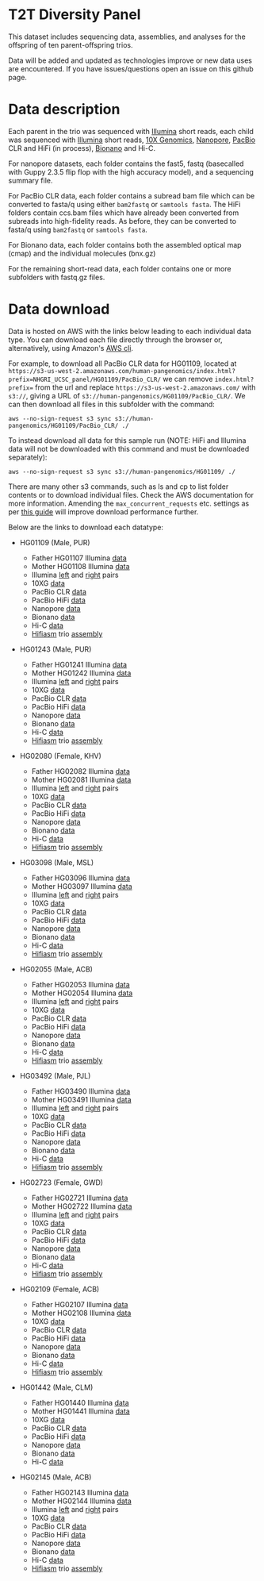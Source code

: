 # T2T Diversity Panel

This dataset includes sequencing data, assemblies, and analyses for the offspring of ten parent-offspring trios. 

Data will be added and updated as technologies improve or new data uses are encountered. If you have issues/questions open an issue on this github page.

# Data description

Each parent in the trio was sequenced with <a href="https://www.illumina.com">Illumina</a> short reads, each child was sequenced with <a href="https://www.illumina.com">Illumina</a> short reads, <a href="https://www.10xgenomics.com">10X Genomics</a>, <a href="https://nanoporetech.com">Nanopore</a>, <a href="http://www.pacb.com">PacBio</a> CLR and HiFi (in process), <a href="https://bionanogenomics.com">Bionano</a> and Hi-C.

For nanopore datasets, each folder contains the fast5, fastq (basecalled with Guppy 2.3.5 flip flop with the high accuracy model), and a sequencing summary file.

For PacBio CLR data, each folder contains a subread bam file which can be converted to fasta/q using either ``bam2fastq`` or ``samtools fasta``. The HiFi folders contain ccs.bam files which have already been converted from subreads into high-fidelity reads. As before, they can be converted to fasta/q using `bam2fastq` or ``samtools fasta``.

For Bionano data, each folder contains both the assembled optical map (cmap) and the individual molecules (bnx.gz)

For the remaining short-read data, each folder contains one or more subfolders with fastq.gz files.

# Data download

Data is hosted on AWS with the links below leading to each individual data type. You can download each file directly through the browser or, alternatively, using Amazon's <a href="https://aws.amazon.com/cli/">AWS cli</a>.

For example, to download all PacBio CLR data for HG01109, located at ``https://s3-us-west-2.amazonaws.com/human-pangenomics/index.html?prefix=NHGRI_UCSC_panel/HG01109/PacBio_CLR/`` we can remove ``index.html?prefix=`` from the url and replace ``https://s3-us-west-2.amazonaws.com/`` with ``s3://``, giving a URL of ``s3://human-pangenomics/HG01109/PacBio_CLR/``. We can then download all files in this subfolder with the command:
```
aws --no-sign-request s3 sync s3://human-pangenomics/HG01109/PacBio_CLR/ ./
```
To instead download all data for this sample run (NOTE: HiFi and Illumina data will not be downloaded with this command and must be downloaded separately):
```
aws --no-sign-request s3 sync s3://human-pangenomics/HG01109/ ./
```

There are many other s3 commands, such as ls and cp to list folder contents or to download individual files. Check the AWS documentation for more information. Amending the `max_concurrent_requests` etc. settings as per <a href="https://docs.aws.amazon.com/cli/latest/topic/s3-config.html">this guide</a> will improve download performance further.

Below are the links to download each datatype:

* HG01109 (Male, PUR)
   - Father HG01107 Illumina <a href="https://s3-us-west-2.amazonaws.com/human-pangenomics/index.html?prefix=NHGRI_UCSC_panel/HG01107/illumina/">data</a>
   - Mother HG01108 Illumina <a href="https://s3-us-west-2.amazonaws.com/human-pangenomics/index.html?prefix=NHGRI_UCSC_panel/HG01108/illumina/">data</a>
   - Illumina <a href="http://ftp.sra.ebi.ac.uk/vol1/fastq/ERR398/002/ERR3988842/ERR3988842_1.fastq.gz">left</a> and <a href="http://ftp.sra.ebi.ac.uk/vol1/fastq/ERR398/002/ERR3988842/ERR3988842_2.fastq.gz">right</a> pairs
   - 10XG <a href="https://s3-us-west-2.amazonaws.com/human-pangenomics/index.html?prefix=NHGRI_UCSC_panel/HG01109/10X/">data</a>
   - PacBio CLR <a href="https://s3-us-west-2.amazonaws.com/human-pangenomics/index.html?prefix=NHGRI_UCSC_panel/HG01109/PacBio_CLR/">data</a>
   - PacBio HiFi <a href="https://s3-us-west-2.amazonaws.com/human-pangenomics/index.html?prefix=submissions/8fa7bde9-be6f-4160-97a9-b639a8962c66--WUSTL_OTHER_HiFi/HG01109/PacBio_HiFi/">data</a>
   - Nanopore <a href="https://s3-us-west-2.amazonaws.com/human-pangenomics/index.html?prefix=NHGRI_UCSC_panel/HG01109/nanopore/">data</a>
   - Bionano <a href="https://s3-us-west-2.amazonaws.com/human-pangenomics/index.html?prefix=NHGRI_UCSC_panel/HG01109/BioNano/">data</a>
   - Hi-C <a href="https://s3-us-west-2.amazonaws.com/human-pangenomics/index.html?prefix=NHGRI_UCSC_panel/HG01109/hic/">data</a>
   - <a href="https://github.com/chhylp123/hifiasm">Hifiasm</a> trio <a href="https://s3-us-west-2.amazonaws.com/human-pangenomics/index.html?prefix=working/HPRC_PLUS/HG01109/assemblies/year1_freeze_assembly_v2/">assembly</a>

* HG01243 (Male, PUR)
   - Father HG01241 Illumina <a href="https://s3-us-west-2.amazonaws.com/human-pangenomics/index.html?prefix=NHGRI_UCSC_panel/HG01241/illumina/">data</a>
   - Mother HG01242 Illumina <a href="https://s3-us-west-2.amazonaws.com/human-pangenomics/index.html?prefix=NHGRI_UCSC_panel/HG01242/illumina/">data</a>
   - Illumina <a href="http://ftp.sra.ebi.ac.uk/vol1/fastq/ERR398/008/ERR3988858/ERR3988858_1.fastq.gz">left</a> and <a href="http://ftp.sra.ebi.ac.uk/vol1/fastq/ERR398/008/ERR3988858/ERR3988858_2.fastq.gz">right</a> pairs
   - 10XG <a href="https://s3-us-west-2.amazonaws.com/human-pangenomics/index.html?prefix=NHGRI_UCSC_panel/HG01243/10X/">data</a>
   - PacBio CLR <a href="https://s3-us-west-2.amazonaws.com/human-pangenomics/index.html?prefix=NHGRI_UCSC_panel/HG01243/PacBio_CLR/">data</a>
   - PacBio HiFi <a href="https://s3-us-west-2.amazonaws.com/human-pangenomics/index.html?prefix=submissions/8fa7bde9-be6f-4160-97a9-b639a8962c66--WUSTL_OTHER_HiFi/HG01243/PacBio_HiFi/">data</a>
   - Nanopore <a href="https://s3-us-west-2.amazonaws.com/human-pangenomics/index.html?prefix=NHGRI_UCSC_panel/HG01243/nanopore/">data</a>
   - Bionano <a href="https://s3-us-west-2.amazonaws.com/human-pangenomics/index.html?prefix=NHGRI_UCSC_panel/HG01243/BioNano/">data</a>
   - Hi-C <a href="https://s3-us-west-2.amazonaws.com/human-pangenomics/index.html?prefix=NHGRI_UCSC_panel/HG01243/hic/">data</a>
   - <a href="https://github.com/chhylp123/hifiasm">Hifiasm</a> trio <a href="https://s3-us-west-2.amazonaws.com/human-pangenomics/index.html?prefix=working/HPRC_PLUS/HG01243/assemblies/year1_freeze_assembly_v2/">assembly</a>

* HG02080 (Female, KHV)
   - Father HG02082 Illumina <a href="https://s3-us-west-2.amazonaws.com/human-pangenomics/index.html?prefix=NHGRI_UCSC_panel/HG02082/illumina/">data</a>
   - Mother HG02081 Illumina <a href="https://s3-us-west-2.amazonaws.com/human-pangenomics/index.html?prefix=NHGRI_UCSC_panel/HG02081/illumina/">data</a>
   - Illumina <a href="http://ftp.sra.ebi.ac.uk/vol1/fastq/ERR398/006/ERR3988986/ERR3988986_1.fastq.gz">left</a> and <a href="http://ftp.sra.ebi.ac.uk/vol1/fastq/ERR398/006/ERR3988986/ERR3988986_2.fastq.gz">right</a> pairs
   - 10XG <a href="https://s3-us-west-2.amazonaws.com/human-pangenomics/index.html?prefix=NHGRI_UCSC_panel/HG02080/10X/">data</a>
   - PacBio CLR <a href="https://s3-us-west-2.amazonaws.com/human-pangenomics/index.html?prefix=NHGRI_UCSC_panel/HG02080/PacBio_CLR/">data</a>
   - PacBio HiFi <a href="https://s3-us-west-2.amazonaws.com/human-pangenomics/index.html?prefix=submissions/8fa7bde9-be6f-4160-97a9-b639a8962c66--WUSTL_OTHER_HiFi/HG02080/PacBio_HiFi/">data</a>
   - Nanopore <a href="https://s3-us-west-2.amazonaws.com/human-pangenomics/index.html?prefix=NHGRI_UCSC_panel/HG02080/nanopore/">data</a>
   - Bionano <a href="https://s3-us-west-2.amazonaws.com/human-pangenomics/index.html?prefix=NHGRI_UCSC_panel/HG02080/BioNano/">data</a>
   - Hi-C <a href="https://s3-us-west-2.amazonaws.com/human-pangenomics/index.html?prefix=NHGRI_UCSC_panel/HG02080/hic/">data</a>
   - <a href="https://github.com/chhylp123/hifiasm">Hifiasm</a> trio <a href="https://s3-us-west-2.amazonaws.com/human-pangenomics/index.html?prefix=working/HPRC_PLUS/HG02080/assemblies/year1_freeze_assembly_v2/">assembly</a>

* HG03098 (Male, MSL)
   - Father HG03096 Illumina <a href="https://s3-us-west-2.amazonaws.com/human-pangenomics/index.html?prefix=NHGRI_UCSC_panel/HG03096/illumina/">data</a>
   - Mother HG03097 Illumina <a href="https://s3-us-west-2.amazonaws.com/human-pangenomics/index.html?prefix=NHGRI_UCSC_panel/HG03097/illumina/">data</a>
   - Illumina <a href="http://ftp.sra.ebi.ac.uk/vol1/fastq/ERR398/009/ERR3989119/ERR3989119_1.fastq.gz">left</a> and <a href="http://ftp.sra.ebi.ac.uk/vol1/fastq/ERR398/009/ERR3989119/ERR3989119_2.fastq.gz">right</a> pairs
   - 10XG <a href="https://s3-us-west-2.amazonaws.com/human-pangenomics/index.html?prefix=NHGRI_UCSC_panel/HG03098/10X/">data</a>
   - PacBio CLR <a href="https://s3-us-west-2.amazonaws.com/human-pangenomics/index.html?prefix=NHGRI_UCSC_panel/HG03098/PacBio_CLR/">data</a>
   - PacBio HiFi <a href="https://s3-us-west-2.amazonaws.com/human-pangenomics/index.html?prefix=submissions/8fa7bde9-be6f-4160-97a9-b639a8962c66--WUSTL_OTHER_HiFi/HG03098/PacBio_HiFi/">data</a>
   - Nanopore <a href="https://s3-us-west-2.amazonaws.com/human-pangenomics/index.html?prefix=NHGRI_UCSC_panel/HG03098/nanopore/">data</a>
   - Bionano <a href="https://s3-us-west-2.amazonaws.com/human-pangenomics/index.html?prefix=NHGRI_UCSC_panel/HG03098/BioNano/">data</a>
   - Hi-C <a href="https://s3-us-west-2.amazonaws.com/human-pangenomics/index.html?prefix=NHGRI_UCSC_panel/HG03098/hic/">data</a>
   - <a href="https://github.com/chhylp123/hifiasm">Hifiasm</a> trio <a href="https://s3-us-west-2.amazonaws.com/human-pangenomics/index.html?prefix=working/HPRC_PLUS/HG03098/assemblies/year1_freeze_assembly_v2/">assembly</a>

* HG02055 (Male, ACB)
   - Father HG02053 Illumina <a href="https://s3-us-west-2.amazonaws.com/human-pangenomics/index.html?prefix=NHGRI_UCSC_panel/HG02053/illumina/">data</a>
   - Mother HG02054 Illumina <a href="https://s3-us-west-2.amazonaws.com/human-pangenomics/index.html?prefix=NHGRI_UCSC_panel/HG02054/illumina/">data</a>
   - Illumina <a href="http://ftp.sra.ebi.ac.uk/vol1/fastq/ERR398/009/ERR3988979/ERR3988979_1.fastq.gz">left</a> and <a href="http://ftp.sra.ebi.ac.uk/vol1/fastq/ERR398/009/ERR3988979/ERR3988979_2.fastq.gz">right</a> pairs
   - 10XG <a href="https://s3-us-west-2.amazonaws.com/human-pangenomics/index.html?prefix=NHGRI_UCSC_panel/HG02055/10X/">data</a>
   - PacBio CLR <a href="https://s3-us-west-2.amazonaws.com/human-pangenomics/index.html?prefix=NHGRI_UCSC_panel/HG02055/PacBio_CLR/">data</a>
   - PacBio HiFi <a href="https://s3-us-west-2.amazonaws.com/human-pangenomics/index.html?prefix=submissions/8fa7bde9-be6f-4160-97a9-b639a8962c66--WUSTL_OTHER_HiFi/HG02055/PacBio_HiFi/">data</a>   
   - Nanopore <a href="https://s3-us-west-2.amazonaws.com/human-pangenomics/index.html?prefix=NHGRI_UCSC_panel/HG02055/nanopore/">data</a>
   - Bionano <a href="https://s3-us-west-2.amazonaws.com/human-pangenomics/index.html?prefix=NHGRI_UCSC_panel/HG02055/BioNano/">data</a>
   - Hi-C <a href="https://s3-us-west-2.amazonaws.com/human-pangenomics/index.html?prefix=NHGRI_UCSC_panel/HG02055/hic/">data</a>
   - <a href="https://github.com/chhylp123/hifiasm">Hifiasm</a> trio <a href="https://s3-us-west-2.amazonaws.com/human-pangenomics/index.html?prefix=working/HPRC_PLUS/HG02055/assemblies/year1_freeze_assembly_v2/">assembly</a>

* HG03492 (Male, PJL)
   - Father HG03490 Illumina <a href="https://s3-us-west-2.amazonaws.com/human-pangenomics/index.html?prefix=NHGRI_UCSC_panel/HG03490/illumina/">data</a>
   - Mother HG03491 Illumina <a href="https://s3-us-west-2.amazonaws.com/human-pangenomics/index.html?prefix=NHGRI_UCSC_panel/HG03491/illumina/">data</a>
   - Illumina <a href="http://ftp.sra.ebi.ac.uk/vol1/fastq/ERR398/003/ERR3989173/ERR3989173_1.fastq.gz">left</a> and <a href="http://ftp.sra.ebi.ac.uk/vol1/fastq/ERR398/003/ERR3989173/ERR3989173_2.fastq.gz">right</a> pairs
   - 10XG <a href="https://s3-us-west-2.amazonaws.com/human-pangenomics/index.html?prefix=NHGRI_UCSC_panel/HG03492/10X/">data</a>
   - PacBio CLR <a href="https://s3-us-west-2.amazonaws.com/human-pangenomics/index.html?prefix=NHGRI_UCSC_panel/HG03492/PacBio_CLR/">data</a>
   - PacBio HiFi <a href="https://s3-us-west-2.amazonaws.com/human-pangenomics/index.html?prefix=submissions/8fa7bde9-be6f-4160-97a9-b639a8962c66--WUSTL_OTHER_HiFi/HG03492/PacBio_HiFi/">data</a>
   - Nanopore <a href="https://s3-us-west-2.amazonaws.com/human-pangenomics/index.html?prefix=NHGRI_UCSC_panel/HG03492/nanopore/">data</a>
   - Bionano <a href="https://s3-us-west-2.amazonaws.com/human-pangenomics/index.html?prefix=NHGRI_UCSC_panel/HG03492/BioNano/">data</a>
   - Hi-C <a href="https://s3-us-west-2.amazonaws.com/human-pangenomics/index.html?prefix=NHGRI_UCSC_panel/HG03492/hic/">data</a>
   - <a href="https://github.com/chhylp123/hifiasm">Hifiasm</a> trio <a href="https://s3-us-west-2.amazonaws.com/human-pangenomics/index.html?prefix=working/HPRC_PLUS/HG03492/assemblies/year1_freeze_assembly_v2/">assembly</a>

* HG02723 (Female, GWD)
   - Father HG02721 Illumina <a href="https://s3-us-west-2.amazonaws.com/human-pangenomics/index.html?prefix=NHGRI_UCSC_panel/HG02721/illumina/">data</a>
   - Mother HG02722 Illumina <a href="https://s3-us-west-2.amazonaws.com/human-pangenomics/index.html?prefix=NHGRI_UCSC_panel/HG02722/illumina/">data</a>
   - Illumina <a href="http://ftp.sra.ebi.ac.uk/vol1/fastq/ERR398/000/ERR3989060/ERR3989060_1.fastq.gz">left</a> and <a href="http://ftp.sra.ebi.ac.uk/vol1/fastq/ERR398/000/ERR3989060/ERR3989060_2.fastq.gz">right</a> pairs
   - 10XG <a href="https://s3-us-west-2.amazonaws.com/human-pangenomics/index.html?prefix=NHGRI_UCSC_panel/HG02723/10X/">data</a>
   - PacBio CLR <a href="https://s3-us-west-2.amazonaws.com/human-pangenomics/index.html?prefix=NHGRI_UCSC_panel/HG02723/PacBio_CLR/">data</a>
   - PacBio HiFi <a href="https://s3-us-west-2.amazonaws.com/human-pangenomics/index.html?prefix=submissions/8fa7bde9-be6f-4160-97a9-b639a8962c66--WUSTL_OTHER_HiFi/HG02723/PacBio_HiFi/">data</a>
   - Nanopore <a href="https://s3-us-west-2.amazonaws.com/human-pangenomics/index.html?prefix=NHGRI_UCSC_panel/HG02723/nanopore/">data</a>
   - Bionano <a href="https://s3-us-west-2.amazonaws.com/human-pangenomics/index.html?prefix=NHGRI_UCSC_panel/HG02723/BioNano/">data</a>
   - Hi-C <a href="https://s3-us-west-2.amazonaws.com/human-pangenomics/index.html?prefix=NHGRI_UCSC_panel/HG02723/hic/">data</a>
   - <a href="https://github.com/chhylp123/hifiasm">Hifiasm</a> trio <a href="https://s3-us-west-2.amazonaws.com/human-pangenomics/index.html?prefix=working/HPRC_PLUS/HG02723/assemblies/year1_freeze_assembly_v2/">assembly</a>

* HG02109 (Female, ACB)
   - Father HG02107 Illumina <a href="https://s3-us-west-2.amazonaws.com/human-pangenomics/index.html?prefix=NHGRI_UCSC_panel/HG02107/illumina/">data</a>
   - Mother HG02108 Illumina <a href="https://s3-us-west-2.amazonaws.com/human-pangenomics/index.html?prefix=NHGRI_UCSC_panel/HG02108/illumina/">data</a>
   - 10XG <a href="https://s3-us-west-2.amazonaws.com/human-pangenomics/index.html?prefix=NHGRI_UCSC_panel/HG02109/10X/">data</a>
   - PacBio CLR <a href="https://s3-us-west-2.amazonaws.com/human-pangenomics/index.html?prefix=NHGRI_UCSC_panel/HG02109/PacBio_CLR/">data</a>
   - PacBio HiFi <a href="https://s3-us-west-2.amazonaws.com/human-pangenomics/index.html?prefix=submissions/8fa7bde9-be6f-4160-97a9-b639a8962c66--WUSTL_OTHER_HiFi/HG02109/PacBio_HiFi/">data</a>
   - Nanopore <a href="https://s3-us-west-2.amazonaws.com/human-pangenomics/index.html?prefix=NHGRI_UCSC_panel/HG02109/nanopore/">data</a>
   - Bionano <a href="https://s3-us-west-2.amazonaws.com/human-pangenomics/index.html?prefix=NHGRI_UCSC_panel/HG02109/BioNano/">data</a>
   - Hi-C <a href="https://s3-us-west-2.amazonaws.com/human-pangenomics/index.html?prefix=NHGRI_UCSC_panel/HG02109/hic/">data</a>
   - <a href="https://github.com/chhylp123/hifiasm">Hifiasm</a> trio <a href="https://s3-us-west-2.amazonaws.com/human-pangenomics/index.html?prefix=working/HPRC_PLUS/HG02109/assemblies/year1_freeze_assembly_v2/">assembly</a>

* HG01442 (Male, CLM)
   - Father HG01440 Illumina <a href="https://s3-us-west-2.amazonaws.com/human-pangenomics/index.html?prefix=NHGRI_UCSC_panel/HG01440/illumina/">data</a>
   - Mother HG01441 Illumina <a href="https://s3-us-west-2.amazonaws.com/human-pangenomics/index.html?prefix=NHGRI_UCSC_panel/HG01441/illumina/">data</a>
   - 10XG <a href="https://s3-us-west-2.amazonaws.com/human-pangenomics/index.html?prefix=NHGRI_UCSC_panel/HG01442/10X/">data</a>
   - PacBio CLR <a href="https://s3-us-west-2.amazonaws.com/human-pangenomics/index.html?prefix=NHGRI_UCSC_panel/HG01442/PacBio_CLR/">data</a>
   - PacBio HiFi <a href="https://s3-us-west-2.amazonaws.com/human-pangenomics/index.html?prefix=submissions/8fa7bde9-be6f-4160-97a9-b639a8962c66--WUSTL_OTHER_HiFi/HG01442/PacBio_HiFi/">data</a>
   - Nanopore <a href="https://s3-us-west-2.amazonaws.com/human-pangenomics/index.html?prefix=NHGRI_UCSC_panel/HG01442/nanopore/">data</a>
   - Bionano <a href="https://s3-us-west-2.amazonaws.com/human-pangenomics/index.html?prefix=NHGRI_UCSC_panel/HG01442/BioNano/">data</a>
   - Hi-C <a href="https://s3-us-west-2.amazonaws.com/human-pangenomics/index.html?prefix=NHGRI_UCSC_panel/HG01442/hic/">data</a>

* HG02145 (Male, ACB)
   - Father HG02143 Illumina <a href="https://s3-us-west-2.amazonaws.com/human-pangenomics/index.html?prefix=NHGRI_UCSC_panel/HG02143/illumina/">data</a>
   - Mother HG02144 Illumina <a href="https://s3-us-west-2.amazonaws.com/human-pangenomics/index.html?prefix=NHGRI_UCSC_panel/HG02144/illumina/">data</a>
   - Illumina <a href="http://ftp.sra.ebi.ac.uk/vol1/fastq/ERR398/005/ERR3988995/ERR3988995_1.fastq.gz">left</a> and <a href="http://ftp.sra.ebi.ac.uk/vol1/fastq/ERR398/005/ERR3988995/ERR3988995_2.fastq.gz">right</a> pairs
   - 10XG <a href="https://s3-us-west-2.amazonaws.com/human-pangenomics/index.html?prefix=NHGRI_UCSC_panel/HG02145/10X/">data</a>
   - PacBio CLR <a href="https://s3-us-west-2.amazonaws.com/human-pangenomics/index.html?prefix=NHGRI_UCSC_panel/HG02145/PacBio_CLR/">data</a>
   - PacBio HiFi <a href="https://s3-us-west-2.amazonaws.com/human-pangenomics/index.html?prefix=submissions/8fa7bde9-be6f-4160-97a9-b639a8962c66--WUSTL_OTHER_HiFi/HG02145/PacBio_HiFi/">data</a>
   - Nanopore <a href="https://s3-us-west-2.amazonaws.com/human-pangenomics/index.html?prefix=NHGRI_UCSC_panel/HG02145/nanopore/">data</a>
   - Bionano <a href="https://s3-us-west-2.amazonaws.com/human-pangenomics/index.html?prefix=NHGRI_UCSC_panel/HG02145/BioNano/">data</a>
   - Hi-C <a href="https://s3-us-west-2.amazonaws.com/human-pangenomics/index.html?prefix=NHGRI_UCSC_panel/HG02145/hic/">data</a>
   - <a href="https://github.com/chhylp123/hifiasm">Hifiasm</a> trio <a href="https://s3-us-west-2.amazonaws.com/human-pangenomics/index.html?prefix=working/HPRC_PLUS/HG02145/assemblies/year1_freeze_assembly_v2/">assembly</a>

